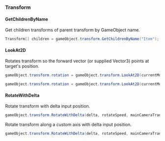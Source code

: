 ### Transform

#### GetChildrenByName

Get children transforms of parent transform by GameObject name.

```csharp
Transform[] children = gameObject.transform.GetChildrenByName("Item");
```

#### LookAt2D

Rotates transform so the forward vector (or supplied Vector3) points at target's position.

```csharp
gameObject.transform.rotation = gameObject.transform.LookAt2D(currentMousePosition);
```

```csharp
gameObject.transform.rotation = gameObject.transform.LookAt2D(currentMousePosition, Vector3.right);
```

#### RotateWithDelta

Rotate transform with delta input position.

```csharp
gameObject.transform.RotateWithDelta(delta, rotateSpeed, mainCameraTransform);
```

Rotate transform along a custom axis with delta input position.

```csharp
gameObject.transform.RotateWithDelta(delta, rotateSpeed, mainCameraTransform, RotationAxis.Horizontal);
```
